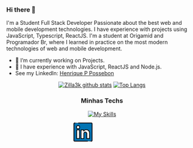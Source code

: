 ### Hi there 👋

I'm a Student Full Stack Developer Passionate about the best web and mobile
development technologies. I have experience with projects using JavaScript,
Typescript, ReactJS. I'm a student at Origamid
and Programador Br, where I learned in practice on the most modern technologies of web
and mobile development.

- 🔭 I’m currently working on Projects.
- 🌱 I have experience with JavaScript, ReactJS and Node.js.
- See my LinkedIn: [Henrique P Possebon](https://www.linkedin.com/in/henrique-pelanda/)

<div align="center" >

[![Zilla3k github stats](https://github-readme-stats.vercel.app/api?username=zilla3k&show_icons=true&theme=radical&bg_color=30,0d0d0d,191919&title_color=fff&text_color=fff&icon_color=79ff97)](https://github.com/anuraghazra/github-readme-stats)
[![Top Langs](https://github-readme-stats.vercel.app/api/top-langs/?username=zilla3k&layout=compact&theme=radical&bg_color=30,0d0d0d,191919&title_color=fff&text_color=fff&icon_color=79ff97)](https://github.com/anuraghazra/github-readme-stats)
    

### Minhas Techs
    
[![My Skills](https://skillicons.dev/icons?i=js,react,ts,nodejs,html,css,styledcomponents,git,github,figma)](https://skillicons.dev)

<div style="align-self: center;align-items: start; display: flex; justify-content: start; width: 150px;" >
    <a href="https://www.linkedin.com/in/henrique-pelanda/">
    <img src="https://github.com/Zilla3k/zilla3k/blob/main/github/linkedin.png" alt="LinkedIn" height="50">
  </a>
</div>
<!--
**Zilla3k/Zilla3k** is a ✨ _special_ ✨ repository because its `README.md` (this file) appears on your GitHub profile.

Here are some ideas to get you started:

- 🔭 I’m currently working on ...
- 🌱 I’m currently learning ...
- 👯 I’m looking to collaborate on ...
- 🤔 I’m looking for help with ...
- 💬 Ask me about ...
- 📫 How to reach me: ...
- 😄 Pronouns: ...
- ⚡ Fun fact: ...
-->
